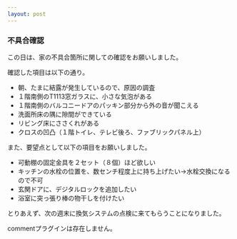 ```yaml
---
layout: post
---
```

<h3>不具合確認</h3>
<p>この日は、家の不具合箇所に関しての確認をお願いしました。</p>
<p>確認した項目は以下の通り。</p>
<ul>
<li>朝、たまに結露が発生しているので、原因の調査</li>
<li>１階南側のT1113窓ガラスに、小さな気泡がある</li>
<li>１階南側のバルコニードアのパッキン部分から外の音が聞こえる</li>
<li>洗面所床の隅に隙間ができている</li>
<li>リビング床にささくれがある</li>
<li>クロスの凹凸（１階トイレ、テレビ後ろ、ファブリックパネル上）</li>
</ul>
<p>また、要望点として以下の項目をお願いしました。</p>
<ul>
<li>可動棚の固定金具を２セット（８個）ほど欲しい</li>
<li>キッチンの水栓の位置を、数センチ程度上に持ち上げたい-&gt;水栓交換になるので不可</li>
<li>玄関ドアに、デジタルロックを追加したい</li>
<li>浴室に突っ張り棒の物干しを付けたい</li>
</ul>
<p>とりあえず、次の週末に換気システムの点検に来てもらうことになりました。</p>
<p><span class="error">commentプラグインは存在しません。</span> </p>
